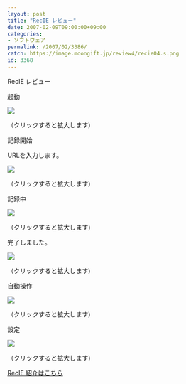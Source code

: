 ```yaml
---
layout: post
title: "RecIE レビュー"
date: 2007-02-09T09:00:00+09:00
categories:
- ソフトウェア
permalink: /2007/02/3386/
catch: https://image.moongift.jp/review4/recie04.s.png
id: 3368
---
```

RecIE レビュー  
<!--more-->

起動

  

[![](https://image.moongift.jp/review4/recie01.s.png)](https://image.moongift.jp/review4/recie01.png)  
  
（クリックすると拡大します)

  

記録開始

  

URLを入力します。

  

[![](https://image.moongift.jp/review4/recie02.s.png)](https://image.moongift.jp/review4/recie02.png)  
  
（クリックすると拡大します)

  

記録中

  

[![](https://image.moongift.jp/review4/recie03.s.png)](https://image.moongift.jp/review4/recie03.png)  
  
（クリックすると拡大します)

  

完了しました。

  

[![](https://image.moongift.jp/review4/recie04.s.png)](https://image.moongift.jp/review4/recie04.png)  
  
（クリックすると拡大します)

  

自動操作

  

[![](https://image.moongift.jp/review4/recie05.s.png)](https://image.moongift.jp/review4/recie05.png)  
  
（クリックすると拡大します)

  

設定

  

[![](https://image.moongift.jp/review4/recie06.s.png)](https://image.moongift.jp/review4/recie06.png)  
  
（クリックすると拡大します)

  

[RecIE 紹介はこちら](http://fw.moongift.jp/intro/i-3382.html)

